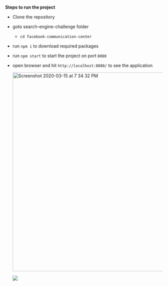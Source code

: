 <b>Steps to run the project</b>

- Clone the repository
- goto search-engine-challenge folder
  - `cd facebook-communication-center`
- run `npm i` to download required packages
- run `npm start` to start the project on port `8080`
- open browser and hit `http://localhost:8080/` to see the application

  <img width="635" alt="Screenshot 2020-03-15 at 7 34 32 PM" src="https://user-images.githubusercontent.com/53690614/76723218-88f35a00-676c-11ea-99cd-9b812cb367d6.png">
  
  ![](facebook-communication-center.gif)

